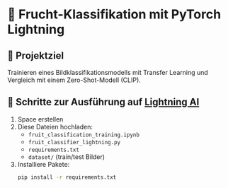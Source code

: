 # 🍎 Frucht-Klassifikation mit PyTorch Lightning

## 📍 Projektziel
Trainieren eines Bildklassifikationsmodells mit Transfer Learning und Vergleich mit einem Zero-Shot-Modell (CLIP).

## 🔧 Schritte zur Ausführung auf [Lightning AI](https://lightning.ai/)
1. Space erstellen
2. Diese Dateien hochladen:
   - `fruit_classification_training.ipynb`
   - `fruit_classifier_lightning.py`
   - `requirements.txt`
   - `dataset/` (train/test Bilder)
3. Installiere Pakete:
   ```bash
   pip install -r requirements.txt
